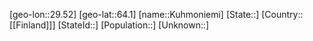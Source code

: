 ﻿---
location: [64.1,29.52]
type: City
tags:
- geo/City


SpocWebEntityId: 31680
isDeleted: false
confidential: public

---
[geo-lon::29.52]
[geo-lat::64.1]
[name::Kuhmoniemi]
[State::]
[Country::[[Finland]]]
[StateId::]
[Population::]
[Unknown::]

